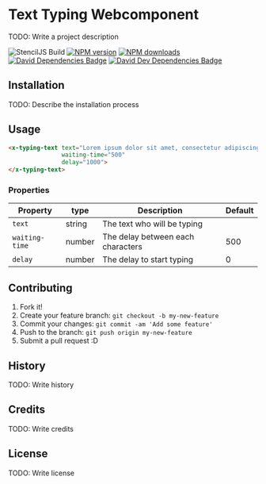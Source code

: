 # Text Typing Webcomponent
TODO: Write a project description

![StencilJS Build](https://github.com/Juu-/x-typing-text/workflows/Build%20StencilJS/badge.svg)
<span class="badge-npmversion"><a href="https://npmjs.org/package/ng8-apple-signin" title="View this project on NPM"><img src="https://img.shields.io/npm/v/x-typing-text.svg" alt="NPM version" /></a></span>
<span class="badge-npmdownloads"><a href="https://npmjs.org/package/ng8-apple-signin" title="View this project on NPM"><img src="https://img.shields.io/npm/dm/x-typing-text.svg" alt="NPM downloads" /></a></span>
<span class="badge-badge"><a href="https://david-dm.org/Juu-/x-typing-text" title="David Dependencies Badge"><img src="https://david-dm.org/Juu-/x-typing-text/status.svg" alt="David Dependencies Badge" /></a></span>
<span class="badge-badge"><a href="https://david-dm.org/Juu-/x-typing-text?type=dev" title="David Dev Dependencies Badge"><img src="https://david-dm.org/Juu-/x-typing-text/dev-status.svg" alt="David Dev Dependencies Badge" /></a></span>
## Installation
TODO: Describe the installation process
## Usage
```html
<x-typing-text text="Lorem ipsum dolor sit amet, consectetur adipiscing elit, sed do eiusmod tempor incididunt ut"
               waiting-time="500"
               delay="1000">
</x-typing-text>
```
### Properties
| Property | type | Description | Default |
| --- | --- | --- | --- |
| `text` | string | The text who will be typing |  |
| `waiting-time` | number | The delay between each characters  | 500 |
| `delay` | number | The delay to start typing | 0 |

## Contributing
1. Fork it!
2. Create your feature branch: `git checkout -b my-new-feature`
3. Commit your changes: `git commit -am 'Add some feature'`
4. Push to the branch: `git push origin my-new-feature`
5. Submit a pull request :D
## History
TODO: Write history
## Credits
TODO: Write credits
## License
TODO: Write license

